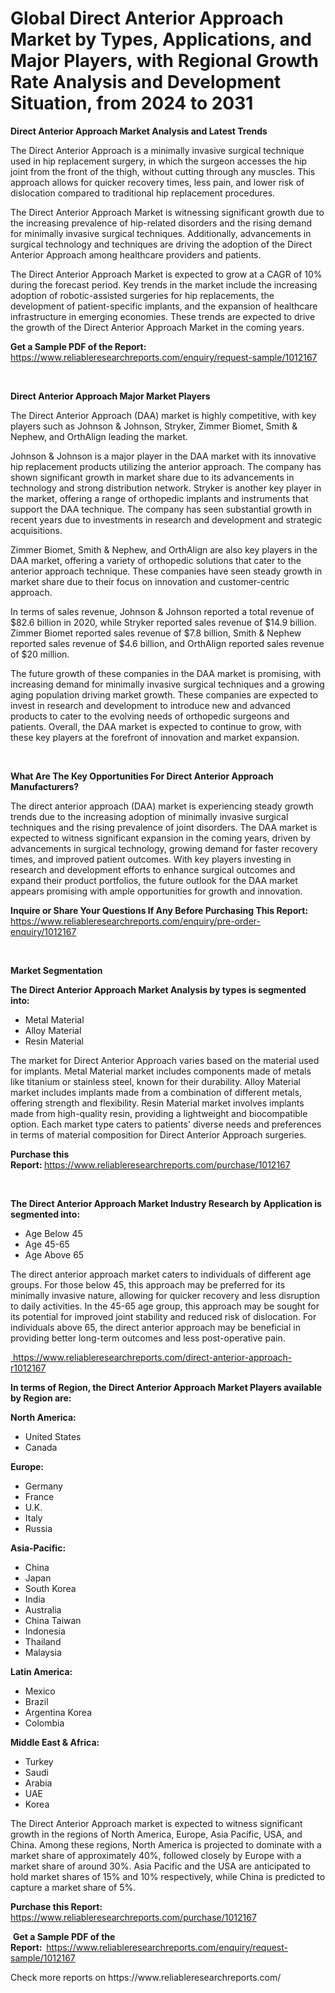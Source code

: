 <p><h1>Global Direct Anterior Approach Market by Types, Applications, and Major Players, with Regional Growth Rate Analysis and Development Situation, from 2024 to 2031</h1></p><p><strong>Direct Anterior Approach Market Analysis and Latest Trends</strong></p>
<p><p>The Direct Anterior Approach is a minimally invasive surgical technique used in hip replacement surgery, in which the surgeon accesses the hip joint from the front of the thigh, without cutting through any muscles. This approach allows for quicker recovery times, less pain, and lower risk of dislocation compared to traditional hip replacement procedures.</p><p>The Direct Anterior Approach Market is witnessing significant growth due to the increasing prevalence of hip-related disorders and the rising demand for minimally invasive surgical techniques. Additionally, advancements in surgical technology and techniques are driving the adoption of the Direct Anterior Approach among healthcare providers and patients.</p><p>The Direct Anterior Approach Market is expected to grow at a CAGR of 10% during the forecast period. Key trends in the market include the increasing adoption of robotic-assisted surgeries for hip replacements, the development of patient-specific implants, and the expansion of healthcare infrastructure in emerging economies. These trends are expected to drive the growth of the Direct Anterior Approach Market in the coming years.</p></p>
<p><strong>Get a Sample PDF of the Report:&nbsp;</strong> <a href="https://www.reliableresearchreports.com/enquiry/request-sample/1012167">https://www.reliableresearchreports.com/enquiry/request-sample/1012167</a></p>
<p>&nbsp;</p>
<p><strong>Direct Anterior Approach Major Market Players</strong></p>
<p><p>The Direct Anterior Approach (DAA) market is highly competitive, with key players such as Johnson & Johnson, Stryker, Zimmer Biomet, Smith & Nephew, and OrthAlign leading the market. </p><p>Johnson & Johnson is a major player in the DAA market with its innovative hip replacement products utilizing the anterior approach. The company has shown significant growth in market share due to its advancements in technology and strong distribution network. Stryker is another key player in the market, offering a range of orthopedic implants and instruments that support the DAA technique. The company has seen substantial growth in recent years due to investments in research and development and strategic acquisitions.</p><p>Zimmer Biomet, Smith & Nephew, and OrthAlign are also key players in the DAA market, offering a variety of orthopedic solutions that cater to the anterior approach technique. These companies have seen steady growth in market share due to their focus on innovation and customer-centric approach.</p><p>In terms of sales revenue, Johnson & Johnson reported a total revenue of $82.6 billion in 2020, while Stryker reported sales revenue of $14.9 billion. Zimmer Biomet reported sales revenue of $7.8 billion, Smith & Nephew reported sales revenue of $4.6 billion, and OrthAlign reported sales revenue of $20 million.</p><p>The future growth of these companies in the DAA market is promising, with increasing demand for minimally invasive surgical techniques and a growing aging population driving market growth. These companies are expected to invest in research and development to introduce new and advanced products to cater to the evolving needs of orthopedic surgeons and patients. Overall, the DAA market is expected to continue to grow, with these key players at the forefront of innovation and market expansion.</p></p>
<p>&nbsp;</p>
<p><strong>What Are The Key Opportunities For Direct Anterior Approach Manufacturers?</strong></p>
<p><p>The direct anterior approach (DAA) market is experiencing steady growth trends due to the increasing adoption of minimally invasive surgical techniques and the rising prevalence of joint disorders. The DAA market is expected to witness significant expansion in the coming years, driven by advancements in surgical technology, growing demand for faster recovery times, and improved patient outcomes. With key players investing in research and development efforts to enhance surgical outcomes and expand their product portfolios, the future outlook for the DAA market appears promising with ample opportunities for growth and innovation.</p></p>
<p><strong>Inquire or Share Your Questions If Any Before Purchasing This Report:</strong> <a href="https://www.reliableresearchreports.com/enquiry/pre-order-enquiry/1012167">https://www.reliableresearchreports.com/enquiry/pre-order-enquiry/1012167</a></p>
<p>&nbsp;</p>
<p><strong>Market Segmentation</strong></p>
<p><strong>The Direct Anterior Approach Market Analysis by types is segmented into:</strong></p>
<p><ul><li>Metal Material</li><li>Alloy Material</li><li>Resin Material</li></ul></p>
<p><p>The market for Direct Anterior Approach varies based on the material used for implants. Metal Material market includes components made of metals like titanium or stainless steel, known for their durability. Alloy Material market includes implants made from a combination of different metals, offering strength and flexibility. Resin Material market involves implants made from high-quality resin, providing a lightweight and biocompatible option. Each market type caters to patients' diverse needs and preferences in terms of material composition for Direct Anterior Approach surgeries.</p></p>
<p><strong>Purchase this Report:&nbsp;</strong><a href="https://www.reliableresearchreports.com/purchase/1012167">https://www.reliableresearchreports.com/purchase/1012167</a></p>
<p>&nbsp;</p>
<p><strong>The Direct Anterior Approach Market Industry Research by Application is segmented into:</strong></p>
<p><ul><li>Age Below 45</li><li>Age 45-65</li><li>Age Above 65</li></ul></p>
<p><p>The direct anterior approach market caters to individuals of different age groups. For those below 45, this approach may be preferred for its minimally invasive nature, allowing for quicker recovery and less disruption to daily activities. In the 45-65 age group, this approach may be sought for its potential for improved joint stability and reduced risk of dislocation. For individuals above 65, the direct anterior approach may be beneficial in providing better long-term outcomes and less post-operative pain.</p></p>
<p><a href="https://www.reliableresearchreports.com/direct-anterior-approach-r1012167">&nbsp;https://www.reliableresearchreports.com/direct-anterior-approach-r1012167</a></p>
<p><strong>In terms of Region, the Direct Anterior Approach Market Players available by Region are:</strong></p>
<p>
    <p> <strong> North America: </strong>
        <ul>
            <li>United States</li>
            <li>Canada</li>
        </ul>
        </p> 
    <p> <strong> Europe: </strong>
        <ul>
            <li>Germany</li>
            <li>France</li>
            <li>U.K.</li>
            <li>Italy</li>
            <li>Russia</li>
        </ul>
        </p> 
    <p> <strong> Asia-Pacific: </strong>
        <ul>
            <li>China</li>
            <li>Japan</li>
            <li>South Korea</li>
            <li>India</li>
            <li>Australia</li>
            <li>China Taiwan</li>
            <li>Indonesia</li>
            <li>Thailand</li>
            <li>Malaysia</li>
        </ul>
        </p> 
    <p> <strong> Latin America: </strong>
        <ul>
            <li>Mexico</li>
            <li>Brazil</li>
            <li>Argentina Korea</li>
            <li>Colombia</li>
        </ul>
        </p> 
    <p> <strong> Middle East & Africa: </strong>
        <ul>
            <li>Turkey</li>
            <li>Saudi</li>
            <li>Arabia</li>
            <li>UAE</li>
            <li>Korea</li>
        </ul>
    </p>
    </p>
<p><p>The Direct Anterior Approach market is expected to witness significant growth in the regions of North America, Europe, Asia Pacific, USA, and China. Among these regions, North America is projected to dominate with a market share of approximately 40%, followed closely by Europe with a market share of around 30%. Asia Pacific and the USA are anticipated to hold market shares of 15% and 10% respectively, while China is predicted to capture a market share of 5%.</p></p>
<p><strong>Purchase this Report: </strong><a href="https://www.reliableresearchreports.com/purchase/1012167">https://www.reliableresearchreports.com/purchase/1012167</a></p>
<p>&nbsp;<strong>Get a Sample PDF of the Report:&nbsp;&nbsp;</strong><a href="https://www.reliableresearchreports.com/enquiry/request-sample/1012167">https://www.reliableresearchreports.com/enquiry/request-sample/1012167</a></p>
<p><strong></strong></p>
<p>Check more reports on https://www.reliableresearchreports.com/</p>
